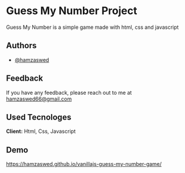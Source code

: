 # Guess My Number Project

Guess My Number is a simple game made with html, css and javascript


## Authors

- [@hamzaswed](https://github.com/hamzaswed)


## Feedback

If you have any feedback, please reach out to me at hamzaswed66@gmail.com


## Used Tecnologes

**Client:** Html, Css, Javascript


## Demo

https://hamzaswed.github.io/vanillajs-guess-my-number-game/


